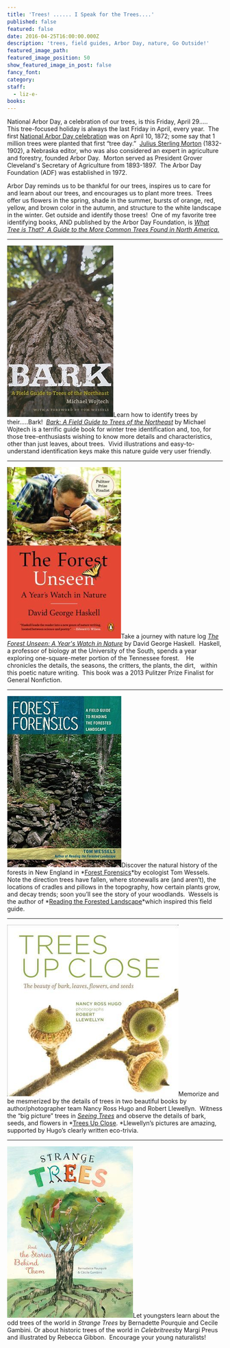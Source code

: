 ```yaml
---
title: 'Trees! ...... I Speak for the Trees....'
published: false
featured: false
date: 2016-04-25T16:00:00.000Z
description: 'trees, field guides, Arbor Day, nature, Go Outside!'
featured_image_path:
featured_image_position: 50
show_featured_image_in_post: false
fancy_font:
category:
staff:
  - liz-e-
books:
---
```



National Arbor Day, a celebration of our trees, is this Friday, April 29…..&nbsp; This tree-focused holiday is always the last Friday in April, every year.&nbsp; The first [National Arbor Day celebration](https://www.arborday.org/celebrate/history.cfm) was on April 10, 1872; some say that 1 million trees were planted that first “tree day.”&nbsp; [Julius Sterling Morton](https://en.wikipedia.org/wiki/Julius_Sterling_Morton) (1832-1902), a Nebraska editor, who was also considered an expert in agriculture and forestry, founded Arbor Day.&nbsp; Morton served as President Grover Cleveland's Secretary of Agriculture from 1893-1897.&nbsp; The Arbor Day Foundation (ADF) was established in 1972.

Arbor Day reminds us to be thankful for our trees, inspires us to care for and learn about our trees, and encourages us to plant more trees.&nbsp; Trees offer us flowers in the spring, shade in the summer, bursts of orange, red, yellow, and brown color in the autumn, and structure to the white landscape in the winter. Get outside and identify those trees!&nbsp; One of my favorite tree identifying books, AND published by the Arbor Day Foundation, is [*What Tree is That?&nbsp; A Guide to the More Common Trees Found in North America.*](http://www.brooklinebooksmith-shop.com/book/9780963465757)

---

[![](/uploads/versions/bark---x----248-400x---.jpg)](http://www.brooklinebooksmith-shop.com/book/9781584658528)Learn how to identify trees by their…..Bark!&nbsp; [*Bark: A Field Guide to Trees of the Northeast*](http://www.brooklinebooksmith-shop.com/book/9781584658528) by Michael Wojtech is a terrific guide book for winter tree identification and, too, for those tree-enthusiasts wishing to know more details and characteristics, other than just leaves, about trees.&nbsp; Vivid illustrations and easy-to-understand identification keys make this nature guide very user friendly.

---

[![](/uploads/versions/forest-unseen---x----266-400x---.jpg)](http://www.brooklinebooksmith-shop.com/book/9780143122944)Take a journey with nature log [*The Forest Unseen: A Year's Watch in Nature*](http://www.brooklinebooksmith-shop.com/book/9780143122944) by David George Haskell.&nbsp; Haskell, a professor of biology at the University of the South, spends a year exploring one-square-meter portion of the Tennessee forest.&nbsp; &nbsp; He chronicles the details, the seasons, the critters, the plants, the dirt, &nbsp; within this poetic nature writing.&nbsp; This book was a 2013 Pulitzer Prize Finalist for General Nonfiction.&nbsp;

---

[![](/uploads/versions/forest-forensics---x----267-400x---.jpg)](http://www.brooklinebooksmith-shop.com/book/9780881509182)Discover the natural history of the forests in New England in *[Forest Forensics](http://www.brooklinebooksmith-shop.com/book/9780881509182)*by ecologist Tom Wessels.&nbsp; Note the direction trees have fallen, where stonewalls are (and aren’t), the locations of cradles and pillows in the topography, how certain plants grow, and decay trends; soon you’ll see the story of your woodlands.&nbsp; Wessels is the author of *[Reading the Forested Landscape](http://www.brooklinebooksmith-shop.com/book/9780881504200)*which inspired this field guide.&nbsp;

---

[![](/uploads/versions/trees-up-close---x----400-400x---.jpg)](http://www.brooklinebooksmith-shop.com/book/9781604695823)Memorize and be mesmerized by the details of trees in two beautiful books by author/photographer team Nancy Ross Hugo and Robert Llewellyn.&nbsp; Witness the “big picture” trees in [*Seeing Trees*](http://www.brooklinebooksmith-shop.com/book/9781604692198) and observe the details of bark, seeds, and flowers in *[Trees Up Close](http://www.brooklinebooksmith-shop.com/book/9781604695823).&nbsp;*Llewellyn’s pictures are amazing, supported by Hugo’s clearly written eco-trivia.

---

![](/uploads/versions/strange-trees---x----294-400x---.jpg)Let youngsters learn about the odd trees of the world in *Strange Trees* by Bernadette Pourquie and Cecile Gambini. Or about historic trees of the world in *Celebritrees*by Margi Preus and illustrated by Rebecca Gibbon.&nbsp; Encourage your young naturalists!&nbsp; &nbsp;